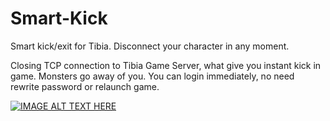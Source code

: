 # Smart-Kick
Smart kick/exit for Tibia. Disconnect your character in any moment.

Closing TCP connection to Tibia Game Server, what give you instant kick in game. Monsters go away of you. 
You can login immediately, no need rewrite password or relaunch game.

[![IMAGE ALT TEXT HERE](https://img.youtube.com/vi/pTGCGSs1sbU/0.jpg)](https://www.youtube.com/watch?v=pTGCGSs1sbU)

